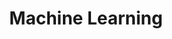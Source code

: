 ---
title: "Machine Learning"
layout: category
permalink: /categories/machine learning/ # url
author_profile: true
taxonomy: Machine Learning
sidebar:
  nav: "Machine Learning"
---